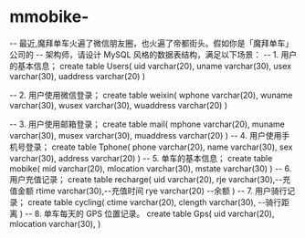 # mmobike-

-- 最近,魔拜单车火遍了微信朋友圈，也火遍了帝都街头。假如你是「魔拜单车」公司的
-- 架构师，请设计 MySQL 风格的数据表结构，满足以下场景：
-- 1. 用户的基本信息；
 create table Users(
uid varchar(20),
uname varchar(30),
usex  varchar(30),
uaddress varchar(20)
)

-- 2. 用户使用微信登录；
 create table weixin(
wphone varchar(20),
wuname varchar(30),
wusex  varchar(30),
wuaddress varchar(20)
)

-- 3. 用户使用邮箱登录；
 create table mail(
mphone varchar(20),
muname varchar(30),
musex  varchar(30),
muaddress varchar(20)
)
-- 4. 用户使用手机号登录；
 create table Tphone(
phone varchar(20),
name varchar(30),
sex  varchar(30),
address varchar(20)
)
-- 5. 单车的基本信息；
 create table mobike(
mid varchar(20),
mlocation varchar(30),
mstate  varchar(30)
)
-- 6. 用户充值记录；
 create table recharge(
uid varchar(20),
rje varchar(30),--充值金额
rtime  varchar(30),--充值时间
rye varchar(20) --余额
)
-- 7. 用户骑行记录；
 create table cycling(
ctime varchar(20),
clength varchar(30),  --骑行距离
)
-- 8. 单车每天的 GPS 位置记录。
 create table Gps(
uid varchar(20),
mlocation varchar(30),
)
